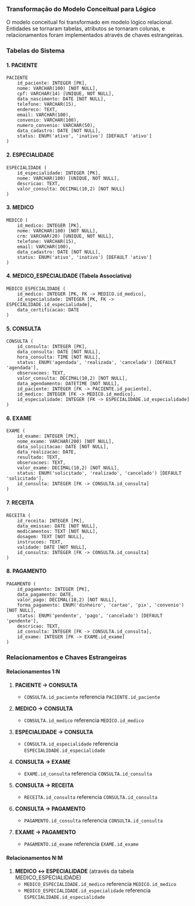 ### Transformação do Modelo Conceitual para Lógico

O modelo conceitual foi transformado em modelo lógico relacional. Entidades se tornaram tabelas, atributos se tornaram colunas, e relacionamentos foram implementados através de chaves estrangeiras.

### Tabelas do Sistema
#### 1. PACIENTE
```
PACIENTE
    id_paciente: INTEGER [PK],
    nome: VARCHAR(100) [NOT NULL],
    cpf: VARCHAR(14) [UNIQUE, NOT NULL],
    data_nascimento: DATE [NOT NULL],
    telefone: VARCHAR(15),
    endereco: TEXT,
    email: VARCHAR(100),
    convenio: VARCHAR(100),
    numero_convenio: VARCHAR(50),
    data_cadastro: DATE [NOT NULL],
    status: ENUM('ativo', 'inativo') [DEFAULT 'ativo']
)
```

#### 2. ESPECIALIDADE
```
ESPECIALIDADE (
    id_especialidade: INTEGER [PK],
    nome: VARCHAR(100) [UNIQUE, NOT NULL],
    descricao: TEXT,
    valor_consulta: DECIMAL(10,2) [NOT NULL]
)
```

#### 3. MEDICO
```
MEDICO (
    id_medico: INTEGER [PK],
    nome: VARCHAR(100) [NOT NULL],
    crm: VARCHAR(20) [UNIQUE, NOT NULL],
    telefone: VARCHAR(15),
    email: VARCHAR(100),
    data_cadastro: DATE [NOT NULL],
    status: ENUM('ativo', 'inativo') [DEFAULT 'ativo']
)
```

#### 4. MEDICO_ESPECIALIDADE (Tabela Associativa)
```
MEDICO_ESPECIALIDADE (
    id_medico: INTEGER [PK, FK -> MEDICO.id_medico],
    id_especialidade: INTEGER [PK, FK -> ESPECIALIDADE.id_especialidade],
    data_certificacao: DATE
)
```

#### 5. CONSULTA
```
CONSULTA (
    id_consulta: INTEGER [PK],
    data_consulta: DATE [NOT NULL],
    hora_consulta: TIME [NOT NULL],
    status: ENUM('agendada', 'realizada', 'cancelada') [DEFAULT 'agendada'],
    observacoes: TEXT,
    valor_consulta: DECIMAL(10,2) [NOT NULL],
    data_agendamento: DATETIME [NOT NULL],
    id_paciente: INTEGER [FK -> PACIENTE.id_paciente],
    id_medico: INTEGER [FK -> MEDICO.id_medico],
    id_especialidade: INTEGER [FK -> ESPECIALIDADE.id_especialidade]
)
```

#### 6. EXAME
```
EXAME (
    id_exame: INTEGER [PK],
    nome_exame: VARCHAR(200) [NOT NULL],
    data_solicitacao: DATE [NOT NULL],
    data_realizacao: DATE,
    resultado: TEXT,
    observacoes: TEXT,
    valor_exame: DECIMAL(10,2) [NOT NULL],
    status: ENUM('solicitado', 'realizado', 'cancelado') [DEFAULT 'solicitado'],
    id_consulta: INTEGER [FK -> CONSULTA.id_consulta]
)
```

#### 7. RECEITA
```
RECEITA (
    id_receita: INTEGER [PK],
    data_emissao: DATE [NOT NULL],
    medicamentos: TEXT [NOT NULL],
    dosagem: TEXT [NOT NULL],
    instrucoes: TEXT,
    validade: DATE [NOT NULL],
    id_consulta: INTEGER [FK -> CONSULTA.id_consulta]
)
```

#### 8. PAGAMENTO
```
PAGAMENTO (
    id_pagamento: INTEGER [PK],
    data_pagamento: DATE,
    valor_pago: DECIMAL(10,2) [NOT NULL],
    forma_pagamento: ENUM('dinheiro', 'cartao', 'pix', 'convenio') [NOT NULL],
    status: ENUM('pendente', 'pago', 'cancelado') [DEFAULT 'pendente'],
    descricao: TEXT,
    id_consulta: INTEGER [FK -> CONSULTA.id_consulta],
    id_exame: INTEGER [FK -> EXAME.id_exame]
)
```

### Relacionamentos e Chaves Estrangeiras

#### Relacionamentos 1:N
1. **PACIENTE → CONSULTA**
   - `CONSULTA.id_paciente` referencia `PACIENTE.id_paciente`

2. **MEDICO → CONSULTA**
   - `CONSULTA.id_medico` referencia `MEDICO.id_medico`

3. **ESPECIALIDADE → CONSULTA**
   - `CONSULTA.id_especialidade` referencia `ESPECIALIDADE.id_especialidade`

4. **CONSULTA → EXAME**
   - `EXAME.id_consulta` referencia `CONSULTA.id_consulta`

5. **CONSULTA → RECEITA**
   - `RECEITA.id_consulta` referencia `CONSULTA.id_consulta`

6. **CONSULTA → PAGAMENTO**
   - `PAGAMENTO.id_consulta` referencia `CONSULTA.id_consulta`

7. **EXAME → PAGAMENTO**
   - `PAGAMENTO.id_exame` referencia `EXAME.id_exame`

#### Relacionamentos N:M
1. **MEDICO ↔ ESPECIALIDADE** (através da tabela MEDICO_ESPECIALIDADE)
   - `MEDICO_ESPECIALIDADE.id_medico` referencia `MEDICO.id_medico`
   - `MEDICO_ESPECIALIDADE.id_especialidade` referencia `ESPECIALIDADE.id_especialidade`

